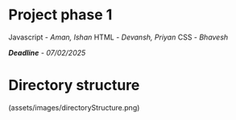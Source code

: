 # Project phase 1
Javascript - *Aman, Ishan*
HTML - *Devansh, Priyan*
CSS - *Bhavesh*

***Deadline** - 07/02/2025*

# Directory structure
(assets/images/directoryStructure.png)